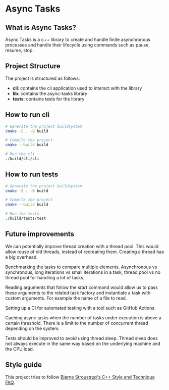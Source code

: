 # Async Tasks

## What is Async Tasks?

Async Tasks is a c++ library to create and handle finite asynchronous
processes and handle their lifecycle using commands such as pause, resume, stop.

## Project Structure

The project is structured as follows:

- **cli**: contains the cli application used to interact with the library
- **lib**: contains the async-tasks library
- **tests**: contains tests for the library

## How to run cli

```bash
# Generate the project buildsystem
cmake -S . -B build

# Compile the project
cmake --build build

# Run the cli
./build/cli/cli
```

## How to run tests

```bash
# Generate the project buildsystem
cmake -S . -B build

# Compile the project
cmake --build build

# Run the tests
./build/tests/test
```

## Future improvements

We can potentially improve thread creation with a thread pool. This would allow reuse of
old threads, instead of recreating them. Creating a thread has a big overhead.

Benchmarking the tasks to compare multiple elements. Asynchronous vs synchronous, 
long iterations vs small iterations in a task, thread pool vs no thread pool for handling
a lot of tasks.

Reading arguments that follow the *start* command would allow us to pass these arguments to
the related task factory and instantiate a task with custom arguments. For example the name of
a file to read.

Setting up a CI for automated testing with a tool such as GitHub Actions. 

Caching async tasks when the number of tasks under execution is above a certain threshold. There is a limit
to the number of concurrent thread depending on the system.

Tests should be improved to avoid using thread sleep. Thread sleep does not always execute in the same way based
on the underlying machine and the CPU load.

## Style guide

This project tries to follow [Bjarne Stroustrup's C++ Style and Technique FAQ](https://www.stroustrup.com/bs_faq2.html).